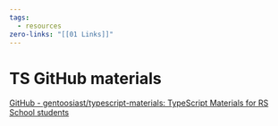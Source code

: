 ```yaml
---
tags:
  - resources
zero-links: "[[01 Links]]"
---
```

# TS GitHub materials

[GitHub - gentoosiast/typescript-materials: TypeScript Materials for RS School students](https://github.com/gentoosiast/typescript-materials)
